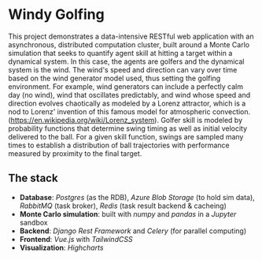# Windy Golfing
This project demonstrates a data-intensive RESTful web application with an asynchronous, distributed computation cluster, built around a Monte Carlo simulation that seeks to quantify agent skill at hitting a target within a dynamical system. In this case, the agents are golfers and the dynamical system is the wind. The wind's speed and direction can vary over time based on the wind generator model used, thus setting the golfing environment. For example, wind generators can include a perfectly calm day (no wind), wind that oscillates predictably, and wind whose speed and direction evolves chaotically as modeled by a Lorenz attractor, which is a nod to Lorenz' invention of this famous model for atmospheric convection. (https://en.wikipedia.org/wiki/Lorenz_system). Golfer skill is modeled by probability functions that determine swing timing as well as initial velocity delivered to the ball. For a given skill function, swings are sampled many times to establish a distribution of ball trajectories with performance measured by proximity to the final target.

## The stack
* **Database**: *Postgres* (as the RDB), *Azure Blob Storage* (to hold sim data), *RabbitMQ* (task broker), *Redis* (task result backend & cacheing)
* **Monte Carlo simulation**: built with *numpy* and *pandas* in a *Jupyter* sandbox 
* **Backend**: *Django Rest Framework* and *Celery* (for parallel computing)
* **Frontend**: *Vue.js* with *TailwindCSS*
* **Visualization**: *Highcharts*

